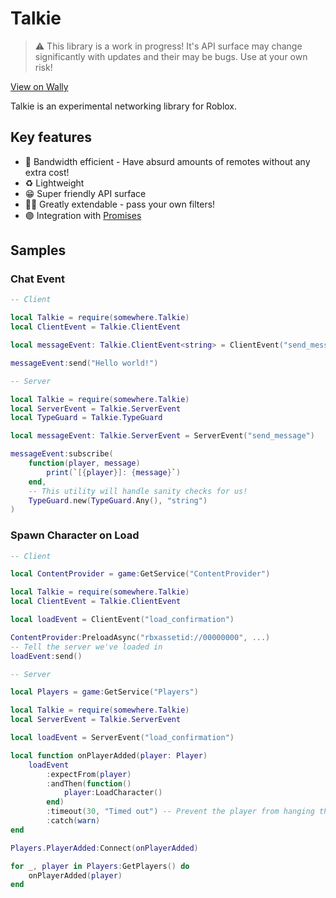 # Talkie


> ⚠ This library is a work in progress! It's API surface may change significantly with updates and their may be bugs. Use at your own risk!

[View on Wally](https://wally.run/package/fizzyhex/talkie?version=0.1.0)

Talkie is an experimental networking library for Roblox.

## Key features

- 🏃 Bandwidth efficient - Have absurd amounts of remotes without any extra cost!
- ♻ Lightweight
- 😁 Super friendly API surface
- 🧑‍💻 Greatly extendable - pass your own filters!
- 🟣 Integration with [Promises](https://github.com/lukadev-0/rbx-typed-promise)

## Samples

### Chat Event

```lua
-- Client

local Talkie = require(somewhere.Talkie)
local ClientEvent = Talkie.ClientEvent

local messageEvent: Talkie.ClientEvent<string> = ClientEvent("send_message")

messageEvent:send("Hello world!")
```

```lua
-- Server

local Talkie = require(somewhere.Talkie)
local ServerEvent = Talkie.ServerEvent
local TypeGuard = Talkie.TypeGuard

local messageEvent: Talkie.ServerEvent = ServerEvent("send_message")

messageEvent:subscribe(
    function(player, message)
        print(`[{player}]: {message}`)
    end,
    -- This utility will handle sanity checks for us!
    TypeGuard.new(TypeGuard.Any(), "string")
)
```

### Spawn Character on Load

```lua
-- Client

local ContentProvider = game:GetService("ContentProvider")

local Talkie = require(somewhere.Talkie)
local ClientEvent = Talkie.ClientEvent

local loadEvent = ClientEvent("load_confirmation")

ContentProvider:PreloadAsync("rbxassetid://00000000", ...)
-- Tell the server we've loaded in
loadEvent:send()
```

```lua
-- Server

local Players = game:GetService("Players")

local Talkie = require(somewhere.Talkie)
local ServerEvent = Talkie.ServerEvent

local loadEvent = ServerEvent("load_confirmation")

local function onPlayerAdded(player: Player)
    loadEvent
        :expectFrom(player)
        :andThen(function()
            player:LoadCharacter()
        end)
        :timeout(30, "Timed out") -- Prevent the player from hanging the event forever!
        :catch(warn)
end

Players.PlayerAdded:Connect(onPlayerAdded)

for _, player in Players:GetPlayers() do
    onPlayerAdded(player)
end
```